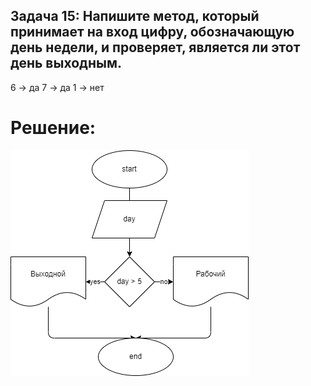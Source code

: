 ## Задача 15: Напишите метод, который принимает на вход цифру, обозначающую день недели, и проверяет, является ли этот день выходным.

6 -> да
7 -> да
1 -> нет

# Решение:

![Блок-схема](Task.drawio.png)